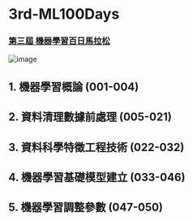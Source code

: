 # 3rd-ML100Days

### [第三屆 機器學習百日馬拉松](https://ai100-3.cupoy.com/)

![image](https://ai100-3.cupoy.com/images/learnWithCoach.png)

## 1. 機器學習概論 (001-004)

## 2. 資料清理數據前處理 (005-021)

## 3.  資料科學特徵工程技術  (022-032)

## 4.  **機器學習基礎模型建立** (033-046)

## 5.  **機器學習調整參數** (047-050)



